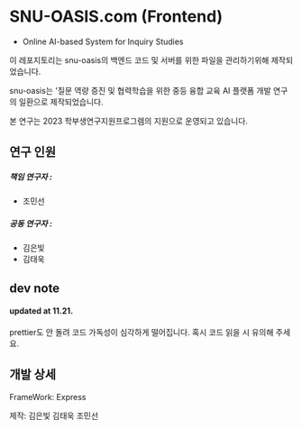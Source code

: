 # SNU-OASIS.com (Frontend)
- Online AI-based System for Inquiry Studies


이 레포지토리는 snu-oasis의 백엔드 코드 및 서버를 위한 파일을 관리하기위해 제작되었습니다.


snu-oasis는 '질문 역량 증진 및 협력학습을 위한 중등 융합 교육 AI 플랫폼 개발 연구의 일환으로 제작되었습니다.


본 연구는 2023 학부생연구지원프로그렘의 지원으로 운영되고 있습니다.


## 연구 인원
##### 책임 연구자 : 

- 조민선

##### 공동 연구자 :
- 김은빛
- 김태욱

## dev note
#### updated at 11.21.
prettier도 안 돌려 코드 가독성이 심각하게 떨어집니다. 혹시 코드 읽을 시 유의해 주세요.


## 개발 상세
FrameWork:
Express


제작:
김은빛
김태욱
조민선
